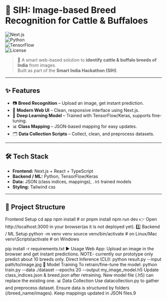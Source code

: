 # 🐄 SIH: Image-based Breed Recognition for Cattle & Buffaloes  

![Next.js](https://img.shields.io/badge/Frontend-Next.js-000000?logo=next.js)  
![Python](https://img.shields.io/badge/Backend-Python-3776AB?logo=python)  
![TensorFlow](https://img.shields.io/badge/ML-TensorFlow-FF6F00?logo=tensorflow)  
![License](https://img.shields.io/badge/License-MIT-green)  

> 🚀 A smart web-based solution to **identify cattle & buffalo breeds of India** from images.  
> Built as part of the **Smart India Hackathon (SIH)**.  

---

## ✨ Features  

- 📷 **Breed Recognition** – Upload an image, get instant prediction.  
- 🎨 **Modern Web UI** – Clean, responsive interface using Next.js.  
- 🤖 **Deep Learning Model** – Trained with TensorFlow/Keras, supports fine-tuning.  
- 📊 **Class Mapping** – JSON-based mapping for easy updates.  
- 🗂 **Data Collection Scripts** – Collect, clean, and preprocess datasets.  

---

## 🛠️ Tech Stack  

- **Frontend:** Next.js + React + TypeScript  
- **Backend / ML:** Python, TensorFlow/Keras  
- **Data:** JSON (class indices, mappings), `.h5` trained models  
- **Styling:**  Tailwind css

---

## 📂 Project Structure  

Frontend Setup
cd app
npm install   # or pnpm install
npm run dev
👉 Open http://localhost:3000 in your browser(as it is not deployed yet).
3️⃣ Backend / ML Setup
python -m venv venv
source venv/bin/activate   # on Linux/Mac
venv\Scripts\activate      # on Windows

pip install -r requirements.txt
▶️ Usage
Web App: Upload an image in the browser and get instant predictions.
NOTE- currently our prototype only predict about 10 breeds only.
Direct Inference (CLI):
python result.py --input path/to/image.jpg
🧠 Model Training
To retrain/fine-tune the model:
python train.py --data ./dataset --epochs 20 --output my_image_model.h5
Update class_indices.json & breed.json after retraining.
New model file (.h5) can replace the existing one.
📊 Data Collection
Use datacollection.py to gather and preprocess dataset.
Ensure data is structured by folders (/breed_name/images).
Keep mappings updated in JSON files.9
